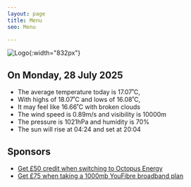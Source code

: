 ```yaml
---
layout: page
title: Menu
seo: Menu

---
```


![Logo](/images/logo.jpg){:width="832px"}

<!-- weather_marker starts -->
## On Monday, 28 July 2025

- The average temperature today is 17.07˚C,
- With highs of 18.07˚C and lows of 16.08˚C,
- It may feel like 16.66˚C with broken clouds
- The wind speed is 0.89m/s and visibility is 10000m
- The pressure is 1021hPa and humidity is 70%
- The sun will rise at 04:24 and set at 20:04

<!-- weather_marker ends -->

## Sponsors

- [Get £50 credit when switching to Octopus Energy](https://bit.ly/3oD1nnS)
- [Get £75 when taking a 1000mb YouFibre broadband plan](https://aklam.io/91zWhU?)
